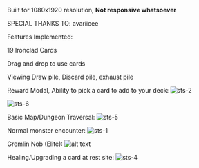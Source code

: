 Built for 1080x1920 resolution, **Not responsive whatsoever**

SPECIAL THANKS TO:
avariicee


Features Implemented:

19 Ironclad Cards

Drag and drop to use cards

Viewing Draw pile, Discard pile, exhaust pile

Reward Modal, Ability to pick a card to add to your deck:
![sts-2](https://github.com/toddkao/slay-the-dungeon/assets/10605836/54fce961-3b06-44fe-8900-3b35d539794f)

![sts-6](https://github.com/toddkao/slay-the-dungeon/assets/10605836/703988c2-a7e4-4879-9f16-90882c287dfe)

Basic Map/Dungeon Traversal:
![sts-5](https://github.com/toddkao/slay-the-dungeon/assets/10605836/9e4f1a65-373d-4026-b70b-473bb8ae7114)

Normal monster encounter:
![sts-1](https://github.com/toddkao/slay-the-dungeon/assets/10605836/4c46479c-4bb2-437d-b09c-ffca5f65b2f4)

Gremlin Nob (Elite):
![alt text](https://cdn.discordapp.com/attachments/714974611216793745/795685631819907132/unknown.png)

Healing/Upgrading a card at rest site:
![sts-4](https://github.com/toddkao/slay-the-dungeon/assets/10605836/d977f0a6-7a11-4180-87fd-1944c4b9ee5c)

